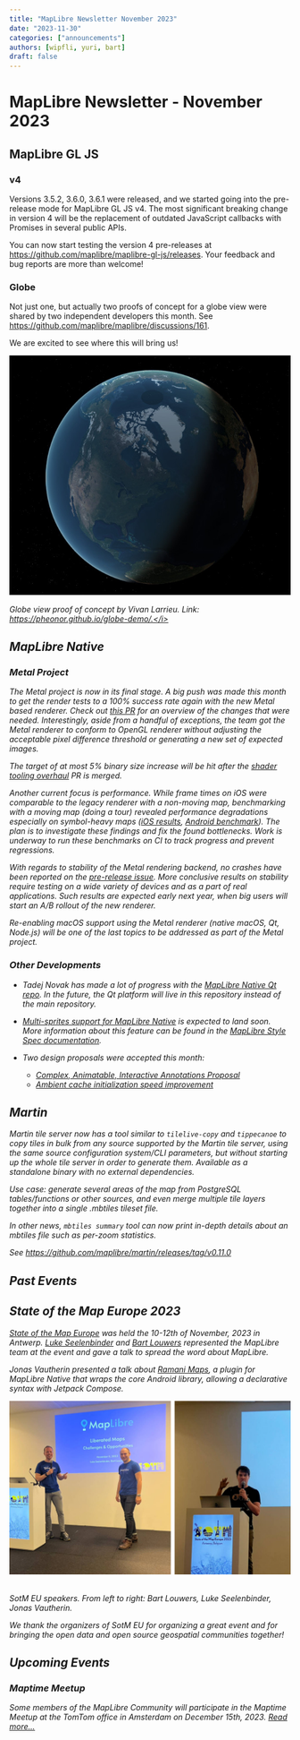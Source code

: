 ```yaml
---
title: "MapLibre Newsletter November 2023"
date: "2023-11-30"
categories: ["announcements"]
authors: [wipfli, yuri, bart]
draft: false
---
```


# MapLibre Newsletter - November 2023

## MapLibre GL JS

### v4

Versions 3.5.2, 3.6.0, 3.6.1 were released, and we started going into the pre-release mode for MapLibre GL JS v4. The most significant breaking change in version 4 will be the replacement of outdated JavaScript callbacks with Promises in several public APIs.

You can now start testing the version 4 pre-releases at https://github.com/maplibre/maplibre-gl-js/releases. Your feedback and bug reports are more than welcome!

### Globe

Not just one, but actually two proofs of concept for a globe view were shared by two independent developers this month. See https://github.com/maplibre/maplibre/discussions/161.

We are excited to see where this will bring us!

<a href="https://pheonor.github.io/globe-demo/"><img src="globe.jpg" style="max-width: 100%"></a>
<br>

<i>Globe view proof of concept by Vivan Larrieu. Link: https://pheonor.github.io/globe-demo/.</i>

## MapLibre Native

### Metal Project

The Metal project is now in its final stage. A big push was made this month to get the render tests to a 100% success rate again with the new Metal based renderer. Check out [this PR](https://github.com/maplibre/maplibre-native/pull/1855) for an overview of the changes that were needed. Interestingly, aside from a handful of exceptions, the team got the Metal renderer to conform to OpenGL renderer without adjusting the acceptable pixel difference threshold or generating a new set of expected images.

The target of at most 5% binary size increase will be hit after the [shader tooling overhaul](https://github.com/maplibre/maplibre-native/pull/1848) PR is merged.

Another current focus is performance. While frame times on iOS were comparable to the legacy renderer with a non-moving map, benchmarking with a moving map (doing a tour) revealed performance degradations especially on symbol-heavy maps ([iOS results](https://github.com/maplibre/maplibre-native/pull/1873#issuecomment-1820845760), [Android benchmark](https://github.com/maplibre/maplibre-native/pull/1850)). The plan is to investigate these findings and fix the found bottlenecks. Work is underway to run these benchmarks on CI to track progress and prevent regressions.

With regards to stability of the Metal rendering backend, no crashes have been reported on the [pre-release issue](https://github.com/maplibre/maplibre-native/issues/1609). More conclusive results on stability require testing on a wide variety of devices and as a part of real applications. Such results are expected early next year, when big users will start an A/B rollout of the new renderer.

Re-enabling macOS support using the Metal renderer (native macOS, Qt, Node.js) will be one of the last topics to be addressed as part of the Metal project.

### Other Developments

- Tadej Novak has made a lot of progress with the [MapLibre Native Qt repo](https://github.com/maplibre/maplibre-native-qt). In the future, the Qt platform will live in this repository instead of the main repository.

- [Multi-sprites support for MapLibre Native](https://github.com/maplibre/maplibre-native/pull/1858) is expected to land soon. More information about this feature can be found in the [MapLibre Style Spec documentation](https://maplibre.org/maplibre-style-spec/sprite/).

- Two design proposals were accepted this month:
  - [Complex, Animatable, Interactive Annotations Proposal](https://github.com/maplibre/maplibre-native/blob/main/design-proposals/2023-11-08-complex-animatable-interactive-annotations.md)
  - [Ambient cache initialization speed improvement](https://github.com/maplibre/maplibre-native/blob/main/design-proposals/2023-11-06-ambient-cache-initialization-speed-improvement.md)

## Martin

Martin tile server now has a tool similar to `tilelive-copy` and `tippecanoe` to copy tiles in bulk from any source supported by the Martin tile server, using the same source configuration system/CLI parameters, but without starting up the whole tile server in order to generate them. Available as a standalone binary with no external dependencies.

Use case: generate several areas of the map from PostgreSQL tables/functions or other sources, and even merge multiple tile layers together into a single .mbtiles tileset file.

In other news, `mbtiles summary` tool can now print in-depth details about an mbtiles file such as per-zoom statistics.

See https://github.com/maplibre/martin/releases/tag/v0.11.0

## Past Events

## State of the Map Europe 2023

[State of the Map Europe](https://stateofthemap.eu/) was held the 10-12th of November, 2023 in Antwerp. [Luke Seelenbinder](https://maplibre.org/about/luke/) and [Bart Louwers](https://maplibre.org/about/bart/) represented the MapLibre team at the event and gave a talk to spread the word about MapLibre.

Jonas Vautherin presented a talk about [Ramani Maps](https://github.com/ramani-maps/ramani-maps), a plugin for MapLibre Native that wraps the core Android library, allowing a declarative syntax with Jetpack Compose.

<img style="max-width: 100%" src="img.jpg">

<br>
<br>

<i>SotM EU speakers. From left to right: Bart Louwers, Luke Seelenbinder, Jonas Vautherin.</i>

We thank the organizers of SotM EU for organizing a great event and for bringing the open data and open source geospatial communities together!

## Upcoming Events

### Maptime Meetup

Some members of the MapLibre Community will participate in the Maptime Meetup at the TomTom office in Amsterdam on December 15th, 2023. [Read more...](https://www.meetup.com/maptime-ams/events/297537707/?isFirstPublish=true)
